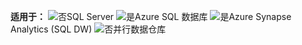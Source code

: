 <Token>**适用于：** ![否](media/no.png)SQL Server ![是](media/yes.png)Azure SQL 数据库 ![是](media/yes.png)Azure Synapse Analytics (SQL DW) ![否](media/no.png)并行数据仓库 </Token>

